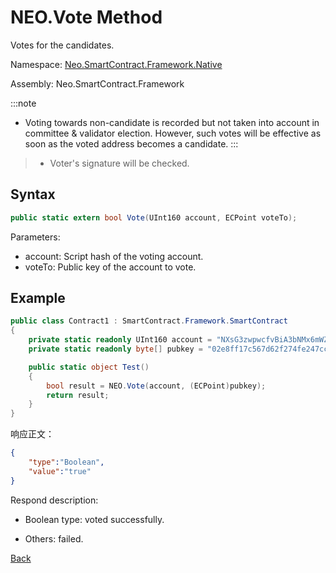 # NEO.Vote Method

Votes for the candidates.

Namespace: [Neo.SmartContract.Framework.Native](../../native.md)

Assembly: Neo.SmartContract.Framework

:::note
 - Voting towards non-candidate is recorded but not taken into account in committee & validator election. However, such votes will be effective as soon as the voted address becomes a candidate.
:::
> - Voter's signature will be checked. 

## Syntax

```c#
public static extern bool Vote(UInt160 account, ECPoint voteTo);
```

Parameters:

- account: Script hash of the voting account.
- voteTo: Public key of the account to vote.

## Example

```c#
public class Contract1 : SmartContract.Framework.SmartContract
{
    private static readonly UInt160 account = "NXsG3zwpwcfvBiA3bNMx6mWZGEro9ZqTqM".ToScriptHash();
    private static readonly byte[] pubkey = "02e8ff17c567d62f274fe247cc884a2a6cd3b8fd0d779a8c5856289a560accacb4".HexToBytes();

    public static object Test()
    {
        bool result = NEO.Vote(account, (ECPoint)pubkey);
        return result;
    }
}
```

响应正文：

```json
{
	"type":"Boolean",
	"value":"true"
}
```

Respond description:

- Boolean type: voted successfully.

- Others: failed.

[Back](../Neo.md)